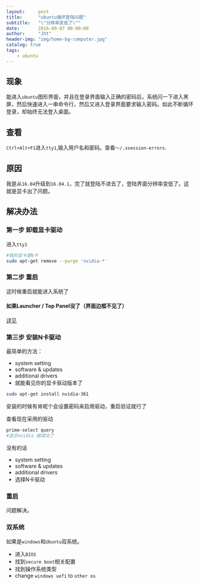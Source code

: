 ```yaml
---
layout:     post
title:      "ubuntu循环登陆问题"
subtitle:   "\"分辨率变低了\""
date:       2016-09-07 00:00:00
author:     "Jht"
header-img: "img/home-bg-computer.jpg"
catalog: true
tags:
    - ubuntu
---
```


## 现象

能进入`ubuntu`图形界面，并且在登录界面输入正确的密码后，系统闪一下进入黑屏，然后快速进入一串命令行，然后又进入登录界面要求输入密码。如此不断循环登录，却始终无法登入桌面。

## 查看

`Ctrl+Alt+F1`进入`tty1`,输入用户名和密码。查看`～/.xsession-errors`.

## 原因

我是从`16.04`升级到`16.04.1`，完了就登陆不进去了，登陆界面分辨率变低了。这就是显卡出了问题。

## 解决办法

### 第一步 卸载显卡驱动

进入`tty1`

```bash
#我的显卡是N卡
sudo apt-get remove --purge 'nvidia-*'
```

### 第二步 重启

这时候重启就能进入系统了

#### 如果Launcher / Top Panel没了（界面边框不见了）

[详见](http://jianghaitao1221.github.io/2016/05/31/ubuntu-after-remove_ibus/)

### 第三步 安装N卡驱动

最简单的方法：

- system setting
- software & updates
- additional drivers
- 就能看见你的显卡驱动版本了

```bash
sudo apt-get install nvidia-361
```

安装的时候有肯呢个会设置密码来启用驱动，重启验证就行了


查看现在采用的驱动

```bash
prime-select query
#显示nvidia 就成功了
```

没有的话

- system setting
- software & updates
- additional drivers
- 选择N卡驱动

### 重启

问题解决。

### 双系统

如果是`windows`和`Ubuntu`双系统。

- 进入`BIOS`
- 找到`secure boot`相关配置
- 找到操作系统类型
- change `windows uefi` to `other os`
